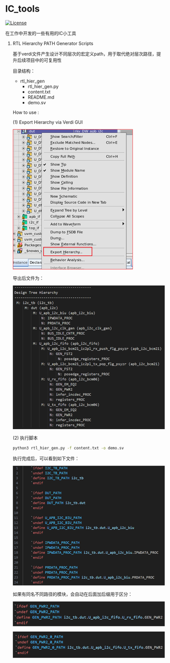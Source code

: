 # IC_tools

[![License](https://img.shields.io/badge/License-Apache%202.0-blue.svg)](https://opensource.org/licenses/Apache-2.0)

在工作中开发的一些有用的IC小工具

1. RTL Hierarchy PATH Generator Scripts

   基于verdi文件产生设计不同层次的宏定义path，用于取代绝对层次路径，提升后续项目中的可复用性

   目录结构：
   - rtl_hier_gen
     - rtl_hier_gen.py
     - content.txt
     - README.md
     - demo.sv

   How to use :
   
   (1) Export Hierarchy via Verdi GUI
   
   ![image-20241211005723000](.assets/Figure_001)
   
   导出后文件为：
   
   ![image-20241211010326953](.assets/Figure_002)
   
   (2) 执行脚本
   
   ```bash
   python3 rtl_hier_gen.py -f content.txt -o demo.sv
   ```
   
   执行完成后，可以看到如下文件：
   
   ![image-20241211011017033](.assets/Figure_003)
   
   如果有同名不同路径的模块，会自动在后面加后缀用于区分：
   
   ![image-20241211011517988](.assets/image-20241211011517988.png)
   
   ![image-20241211011547438](.assets/image-20241211011547438.png)

